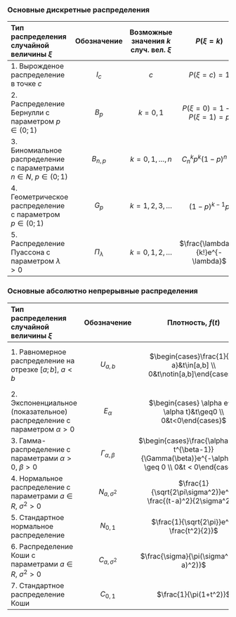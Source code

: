 ### Основные дискретные распределения

Тип распределения случайной величины $\xi$ | Обозначение | Возможные значения $k$ случ.  вел. $\xi$ | $P(\xi = k)$ | $E\xi$ | $D\xi$
:- | :-: | :-: | :-: | :-: | :-:
1\. Вырожденое распределение в точке $c$ | $I_c$ | $c$ | $P(\xi=c)=1$ | $c$ | $0$
		2\. Распределение Бернулли с параметром $p \in (0;1)$ | $B_p$ | $k=0,1$ | $P(\xi=0)=1-p$ $P(\xi=1)=p$ | $p$ | $p(1-p)$
3\. Биномиальное распределение с параметрами $n \in N$, $p \in (0;1)$ | $B_{n,p}$ |$k=0,1,\dots,n$ | $C_n^kp^k(1-p)^{n-k}$ |$np$|$np(1-p)$
4\. Геометрическое распределение с параметром $p\in(0;1)$ | $G_p$ | $k=1,2,3,\dots$ | $(1-p)^{k-1}p$| $\frac{1}{p}$ |$\frac{1-p}{p^2}$
5\. Распределение Пуассона с параметром $\lambda>0$ |$\Pi_\lambda$ |$k=0,1,2,\dots$|$\frac{\lambda^k}{k!}e^{-\lambda}$|$\lambda$|$\lambda$





### Основные абсолютно непрерывные распределения

Тип распределения случайной величины $\xi$ | Обозначение | Плотность, $f(t)$ | Функция распределения, $F(t)$ | $E\xi$ | $D\xi$
:- | :-: | :-: | :-: | :-: | :-:
1. Равномерное распределение на отрезке $[a;b]$, $a<b$| $U_{a,b}$ | $\begin{cases}\frac{1}{b-a}&t\in[a,b] \\ 0&t\notin[a,b]\end{cases}$ | $\begin{cases} 0 & t < a \\ \frac{t-a}{b-a} & a \leq t \leq b \\ 1 & t > b \end{cases}$ | $\frac{a+b}{2}$ | $\frac{(b-a)^2}{12}$
2. Экспоненциальное (показательное) распределение с параметром $\alpha > 0$ | $E_\alpha$ | $\begin{cases} \alpha e^{-\alpha t}&t\geq0 \\ 0&t<0\end{cases}$ | $\begin{cases} 1 - e^{-\alpha t}&t\geq0 \\ 0&t<0\end{cases}$ | $\frac{1}{\alpha}$ | $\frac{1}{\alpha^2}$
3. Гамма-распределение с параметрами $\alpha>0$, $\beta>0$ | $\Gamma_{\alpha,\beta}$ |$\begin{cases}\frac{\alpha^\beta t^{\beta-1}}{\Gamma(\beta)}e^{-\alpha t}&t \geq 0 \\ 0&t < 0\end{cases}$ | $F(t)=\int\limits_{-\infty}^t f(y)dy$ |$\frac{\beta}{\alpha}$|$\frac{\beta}{\alpha^2}$
4. Нормальное распределение с параметрами $a\in R$, $\sigma^2 > 0$ | $N_{a,\sigma^2}$ | $\frac{1}{\sqrt{2\pi\sigma^2}}e^{-\frac{(t-a)^2}{2\sigma^2}}$ | $\Phi_{a,\sigma^2}(t)=\Phi_{0,1}(\frac{t-a}{\sigma})$| $a$ |$\sigma^2$
5. Стандартное нормальное распределение |$N_{0,1}$ |$\frac{1}{\sqrt{2\pi}}e^{-\frac{t^2}{2}}$|$\Phi_{0,1}(t)$|$0$|$1$
6. Распределение Коши с параметрами $a\in R$, $\sigma^2>0$ | $C_{a,\sigma^2}$ | $\frac{\sigma}{\pi(\sigma^2+(t-a)^2)}$ | $\frac{1}{2}+\frac{1}{\pi}arctg(\frac{t-a}{\sigma})$ | - | -
7. Стандартное распределение Коши | $C_{0,1}$ | $\frac{1}{\pi(1+t^2)}$ | $\frac{1}{2}+\frac{1}{\pi}arctg(t)$ | - | -